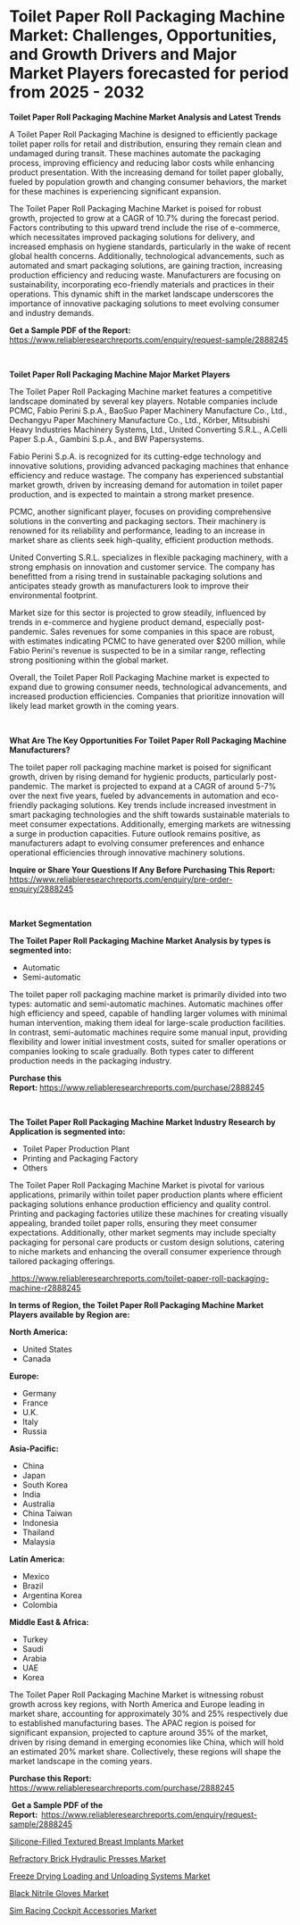 <p><h1>Toilet Paper Roll Packaging Machine Market: Challenges, Opportunities, and Growth Drivers and Major Market Players forecasted for period from 2025 - 2032</h1></p><p><strong>Toilet Paper Roll Packaging Machine Market Analysis and Latest Trends</strong></p>
<p><p>A Toilet Paper Roll Packaging Machine is designed to efficiently package toilet paper rolls for retail and distribution, ensuring they remain clean and undamaged during transit. These machines automate the packaging process, improving efficiency and reducing labor costs while enhancing product presentation. With the increasing demand for toilet paper globally, fueled by population growth and changing consumer behaviors, the market for these machines is experiencing significant expansion. </p><p>The Toilet Paper Roll Packaging Machine Market is poised for robust growth, projected to grow at a CAGR of 10.7% during the forecast period. Factors contributing to this upward trend include the rise of e-commerce, which necessitates improved packaging solutions for delivery, and increased emphasis on hygiene standards, particularly in the wake of recent global health concerns. Additionally, technological advancements, such as automated and smart packaging solutions, are gaining traction, increasing production efficiency and reducing waste. Manufacturers are focusing on sustainability, incorporating eco-friendly materials and practices in their operations. This dynamic shift in the market landscape underscores the importance of innovative packaging solutions to meet evolving consumer and industry demands.</p></p>
<p><strong>Get a Sample PDF of the Report:&nbsp;</strong> <a href="https://www.reliableresearchreports.com/enquiry/request-sample/2888245?utm_campaign=7&utm_medium=2&utm_source=Github&utm_content=ia&utm_term=14032025&utm_id=toilet-paper-roll-packaging-machine">https://www.reliableresearchreports.com/enquiry/request-sample/2888245</a></p>
<p>&nbsp;</p>
<p><strong>Toilet Paper Roll Packaging Machine Major Market Players</strong></p>
<p><p>The Toilet Paper Roll Packaging Machine market features a competitive landscape dominated by several key players. Notable companies include PCMC, Fabio Perini S.p.A., BaoSuo Paper Machinery Manufacture Co., Ltd., Dechangyu Paper Machinery Manufacture Co., Ltd., Körber, Mitsubishi Heavy Industries Machinery Systems, Ltd., United Converting S.R.L., A.Celli Paper S.p.A., Gambini S.p.A., and BW Papersystems. </p><p>Fabio Perini S.p.A. is recognized for its cutting-edge technology and innovative solutions, providing advanced packaging machines that enhance efficiency and reduce wastage. The company has experienced substantial market growth, driven by increasing demand for automation in toilet paper production, and is expected to maintain a strong market presence.</p><p>PCMC, another significant player, focuses on providing comprehensive solutions in the converting and packaging sectors. Their machinery is renowned for its reliability and performance, leading to an increase in market share as clients seek high-quality, efficient production methods.</p><p>United Converting S.R.L. specializes in flexible packaging machinery, with a strong emphasis on innovation and customer service. The company has benefitted from a rising trend in sustainable packaging solutions and anticipates steady growth as manufacturers look to improve their environmental footprint.</p><p>Market size for this sector is projected to grow steadily, influenced by trends in e-commerce and hygiene product demand, especially post-pandemic. Sales revenues for some companies in this space are robust, with estimates indicating PCMC to have generated over $200 million, while Fabio Perini's revenue is suspected to be in a similar range, reflecting strong positioning within the global market.</p><p>Overall, the Toilet Paper Roll Packaging Machine market is expected to expand due to growing consumer needs, technological advancements, and increased production efficiencies. Companies that prioritize innovation will likely lead market growth in the coming years.</p></p>
<p>&nbsp;</p>
<p><strong>What Are The Key Opportunities For Toilet Paper Roll Packaging Machine Manufacturers?</strong></p>
<p><p>The toilet paper roll packaging machine market is poised for significant growth, driven by rising demand for hygienic products, particularly post-pandemic. The market is projected to expand at a CAGR of around 5-7% over the next five years, fueled by advancements in automation and eco-friendly packaging solutions. Key trends include increased investment in smart packaging technologies and the shift towards sustainable materials to meet consumer expectations. Additionally, emerging markets are witnessing a surge in production capacities. Future outlook remains positive, as manufacturers adapt to evolving consumer preferences and enhance operational efficiencies through innovative machinery solutions.</p></p>
<p><strong>Inquire or Share Your Questions If Any Before Purchasing This Report:</strong> <a href="https://www.reliableresearchreports.com/enquiry/pre-order-enquiry/2888245?utm_campaign=7&utm_medium=2&utm_source=Github&utm_content=ia&utm_term=14032025&utm_id=toilet-paper-roll-packaging-machine">https://www.reliableresearchreports.com/enquiry/pre-order-enquiry/2888245</a></p>
<p>&nbsp;</p>
<p><strong>Market Segmentation</strong></p>
<p><strong>The Toilet Paper Roll Packaging Machine Market Analysis by types is segmented into:</strong></p>
<p><ul><li>Automatic</li><li>Semi-automatic</li></ul></p>
<p><p>The toilet paper roll packaging machine market is primarily divided into two types: automatic and semi-automatic machines. Automatic machines offer high efficiency and speed, capable of handling larger volumes with minimal human intervention, making them ideal for large-scale production facilities. In contrast, semi-automatic machines require some manual input, providing flexibility and lower initial investment costs, suited for smaller operations or companies looking to scale gradually. Both types cater to different production needs in the packaging industry.</p></p>
<p><strong>Purchase this Report:&nbsp;</strong><a href="https://www.reliableresearchreports.com/purchase/2888245?utm_campaign=7&utm_medium=2&utm_source=Github&utm_content=ia&utm_term=14032025&utm_id=toilet-paper-roll-packaging-machine">https://www.reliableresearchreports.com/purchase/2888245</a></p>
<p>&nbsp;</p>
<p><strong>The Toilet Paper Roll Packaging Machine Market Industry Research by Application is segmented into:</strong></p>
<p><ul><li>Toilet Paper Production Plant</li><li>Printing and Packaging Factory</li><li>Others</li></ul></p>
<p><p>The Toilet Paper Roll Packaging Machine Market is pivotal for various applications, primarily within toilet paper production plants where efficient packaging solutions enhance production efficiency and quality control. Printing and packaging factories utilize these machines for creating visually appealing, branded toilet paper rolls, ensuring they meet consumer expectations. Additionally, other market segments may include specialty packaging for personal care products or custom design solutions, catering to niche markets and enhancing the overall consumer experience through tailored packaging offerings.</p></p>
<p><a href="https://www.reliableresearchreports.com/toilet-paper-roll-packaging-machine-r2888245?utm_campaign=7&utm_medium=2&utm_source=Github&utm_content=ia&utm_term=14032025&utm_id=toilet-paper-roll-packaging-machine">&nbsp;https://www.reliableresearchreports.com/toilet-paper-roll-packaging-machine-r2888245</a></p>
<p><strong>In terms of Region, the Toilet Paper Roll Packaging Machine Market Players available by Region are:</strong></p>
<p>
    <p> <strong> North America: </strong>
        <ul>
            <li>United States</li>
            <li>Canada</li>
        </ul>
        </p> 
    <p> <strong> Europe: </strong>
        <ul>
            <li>Germany</li>
            <li>France</li>
            <li>U.K.</li>
            <li>Italy</li>
            <li>Russia</li>
        </ul>
        </p> 
    <p> <strong> Asia-Pacific: </strong>
        <ul>
            <li>China</li>
            <li>Japan</li>
            <li>South Korea</li>
            <li>India</li>
            <li>Australia</li>
            <li>China Taiwan</li>
            <li>Indonesia</li>
            <li>Thailand</li>
            <li>Malaysia</li>
        </ul>
        </p> 
    <p> <strong> Latin America: </strong>
        <ul>
            <li>Mexico</li>
            <li>Brazil</li>
            <li>Argentina Korea</li>
            <li>Colombia</li>
        </ul>
        </p> 
    <p> <strong> Middle East & Africa: </strong>
        <ul>
            <li>Turkey</li>
            <li>Saudi</li>
            <li>Arabia</li>
            <li>UAE</li>
            <li>Korea</li>
        </ul>
    </p>
    </p>
<p><p>The Toilet Paper Roll Packaging Machine Market is witnessing robust growth across key regions, with North America and Europe leading in market share, accounting for approximately 30% and 25% respectively due to established manufacturing bases. The APAC region is poised for significant expansion, projected to capture around 35% of the market, driven by rising demand in emerging economies like China, which will hold an estimated 20% market share. Collectively, these regions will shape the market landscape in the coming years.</p></p>
<p><strong>Purchase this Report: </strong><a href="https://www.reliableresearchreports.com/purchase/2888245?utm_campaign=7&utm_medium=2&utm_source=Github&utm_content=ia&utm_term=14032025&utm_id=toilet-paper-roll-packaging-machine">https://www.reliableresearchreports.com/purchase/2888245</a></p>
<p>&nbsp;<strong>Get a Sample PDF of the Report:&nbsp;&nbsp;</strong><a href="https://www.reliableresearchreports.com/enquiry/request-sample/2888245?utm_campaign=7&utm_medium=2&utm_source=Github&utm_content=ia&utm_term=14032025&utm_id=toilet-paper-roll-packaging-machine">https://www.reliableresearchreports.com/enquiry/request-sample/2888245</a></p>
<p><strong></strong></p>
<p><p><a href="https://github.com/angelajermaine/Market-Research-Report-List-6/blob/main/silicone-filled-textured-breast-implants-market.md?utm_campaign=7&utm_medium=2&utm_source=Github&utm_content=ia&utm_term=14032025&utm_id=toilet-paper-roll-packaging-machine">Silicone-Filled Textured Breast Implants Market</a></p><p><a href="https://github.com/bufkamaiahi7/Market-Research-Report-List-1/blob/main/refractory-brick-hydraulic-presses-market.md?utm_campaign=7&utm_medium=2&utm_source=Github&utm_content=ia&utm_term=14032025&utm_id=toilet-paper-roll-packaging-machine">Refractory Brick Hydraulic Presses Market</a></p><p><a href="https://github.com/vigatoimrene04/Market-Research-Report-List-1/blob/main/freeze-drying-loading-and-unloading-systems-market.md?utm_campaign=7&utm_medium=2&utm_source=Github&utm_content=ia&utm_term=14032025&utm_id=toilet-paper-roll-packaging-machine">Freeze Drying Loading and Unloading Systems Market</a></p><p><a href="https://github.com/NargisHussain432/Market-Research-Report-List-1/blob/main/black-nitrile-gloves-market.md?utm_campaign=7&utm_medium=2&utm_source=Github&utm_content=ia&utm_term=14032025&utm_id=toilet-paper-roll-packaging-machine">Black Nitrile Gloves Market</a></p><p><a href="https://github.com/gasiorgary79/Market-Research-Report-List-1/blob/main/sim-racing-cockpit-accessories-market.md?utm_campaign=7&utm_medium=2&utm_source=Github&utm_content=ia&utm_term=14032025&utm_id=toilet-paper-roll-packaging-machine">Sim Racing Cockpit Accessories Market</a></p></p>